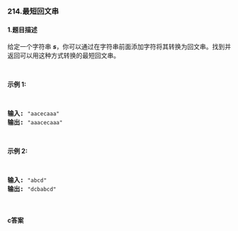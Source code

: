 ### 214.最短回文串

#### 1.题目描述

<p>给定一个字符串 <em><strong>s</strong></em>，你可以通过在字符串前面添加字符将其转换为回文串。找到并返回可以用这种方式转换的最短回文串。</p><br/><p><strong>示例&nbsp;1:</strong></p><br/><pre><strong>输入: </strong><code>&quot;aacecaaa&quot;</code><br/><strong>输出:</strong> <code>&quot;aaacecaaa&quot;</code><br/></pre><br/><p><strong>示例 2:</strong></p><br/><pre><strong>输入: </strong><code>&quot;abcd&quot;</code><br/><strong>输出:</strong> <code>&quot;dcbabcd&quot;</code></pre><br/>

#### c答案

```c

